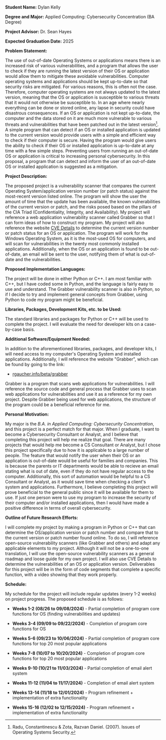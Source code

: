 **Student Name:** Dylan Kelly

**Degree and Major:** Applied Computing: Cybersecurity Concentration (BA Degree)

**Project Advisor:** Dr. Sean Hayes

**Expected Graduation Date:** 2025

**Problem Statement:**

The use of out-of-date Operating Systems or applications means there is an increased risk of various vulnerabilities, and a program that allows the user to check if they are running the latest version of their OS or application would allow them to mitigate these avoidable vulnerabilities. Computer operating systems and applications should be kept up-to-date so that security risks are mitigated. For various reasons, this is often not the case. Therefore, computer operating systems are not always updated to the latest version, meaning that the OS or application is susceptible to various threats that it would not otherwise be susceptible to. In an age where nearly everything can be done or stored online, any lapse in security could have disastrous consequences. If an OS or application is not kept up-to-date, the computer and the data stored on it are much more vulnerable to various threats and vulnerabilities that have been patched out in the latest version[^1]. A simple program that can detect if an OS or installed application is updated to the current version would provide users with a simple and efficient way to check if their computer is secure. Having the program would give users the ability to check if their OS or installed application is up-to-date at any time with a few simple steps. Preventing users from running an out-of-date OS or application is critical to increasing personal cybersecurity. In this proposal, a program that can detect and inform the user of an out-of-date OS or installed application is suggested as a mitigation.

**Project Description:**

The proposed project is a vulnerability scanner that compares the current Operating System/application version number (or patch status) against the most-recent version listed online. The program will show the user the amount of time that the update has been available, the known vulnerabilities of the current version or patch, and the risks posed based on the pillars of the CIA Triad (Confidentiality, Integrity, and Availability). My project will reference a web application vulnerability scanner called Grabber so that I can form ideas of how to construct my program. My project will also reference the website [CVE Details](https://www.cvedetails.com/) to determine the current version number or patch status for an OS or application. The program will work for the Windows Operating System, as it is the most-used OS for computers, and will scan for vulnerabilities in the twenty most commonly installed applications. Additionally, when the OS or an application is found to be out-of-date, an email will be sent to the user, notifying them of what is out-of-date and the vulnerabilities.

**Proposed Implementation Languages:**

The project will be done in either Python or C++. I am most familiar with C++, but I have coded some in Python, and the language is fairly easy to use and understand. The Grabber vulnerability scanner is also in Python, so if I decide to try and implement general concepts from Grabber, using Python to code my program might be beneficial. 

**Libraries, Packages, Development Kits, etc. to be Used:**

The standard libraries and packages for Python or C++ will be used to complete the project. I will evaluate the need for developer kits on a case-by-case basis.

**Additional Software/Equipment Needed:**

In addition to the aforementioned libraries, packages, and developer kits, I will need access to my computer's Operating System and installed applications. Additionally, I will reference the website "Grabber", which can be found by going to the link:

- [rgaucher.info/beta/grabber](https://www.rgaucher.info/beta/grabber/)

Grabber is a program that scans web applications for vulnerabilities. I will reference the source code and general process that Grabber uses to scan web applications for vulnerabilities and use it as a reference for my own project. Despite Grabber being used for web applications, the structure of the program could be a beneficial reference for me. 

**Personal Motivation:**

My major is the *B.A. in Applied Computing: Cybersecurity Concentration*, and this project is a perfect match for that major. When I graduate, I want to become a Cybersecurity Consultant or Analyst, and I believe that completing this project will help me realize that goal. There are many projects that would help me become a CS Consultant or Analyst, but I chose this project specifically due to how it is applicable to a large number of people. The feature that would notify the user when their OS or an application is out-of-date would be useful for families and companies. This is because the parents or IT departments would be able to recieve an email stating what is out of date, even if they do not have regular access to the computer. Additionally, this sort of automation would be helpful to a CS Consultant or Analyst, as it would save time when checking a client's system and applications. Furthermore, I believe completing this project will prove beneficial to the general public since it will be available for them to use. If just one person were to use my program to increase the security of their computer and/or installed applications, then I would have made a positive difference in terms of overall cybersecurity.

**Outline of Future Research Efforts:**

I will complete my project by making a program in Python or C++ that can determine the OS/application version or patch number and compare that to the current version or patch number found online. To do so, I will reference open-source vulnerability scanners (like Grabber and others) and adapt any applicable elements to my project. Although it will not be a one-to-one translation, I will use the open-source vulnerability scanners as a general roadmap and loose guide for my own project. I will also use CVE Details to determine the vulnerabilities of an OS or application version. Deliverables for this project will be in the form of code segments that complete a specific function, with a video showing that they work properly.

**Schedule:**

My schedule for the project will include regular updates (every 1-2 weeks) on project progress. The proposed schedule is as follows:

- **Weeks 1-2 (08/26 to 09/08/2024)** - Partial completion of program core functions for OS (finding vulnerabilities and updates)

- **Weeks 3-4 (09/09 to 09/22/2024)** - Completion of program core functions for OS

- **Weeks 5-6 (09/23 to 10/06/2024)** - Partial completion of program core functions for top 20 most popular applications

- **Weeks 7-8 (10/07 to 10/20/2024)** - Completion of program core functions for top 20 most popular applications

- **Weeks 9-10 (10/21 to 11/03/2024)** - Partial completion of email alert system

- **Weeks 11-12 (11/04 to 11/17/2024)** - Completion of email alert system

- **Weeks 13-14 (11/18 to 12/01/2024)** - Program refinement + implementation of extra functionality

- **Weeks 15-16 (12/02 to 12/15/2024)** - Program refinement + implementation of extra functionality 

[^1]: Radu, Constantinescu & Zota, Razvan Daniel. (2007). Issues of Operating
Systems Security.


